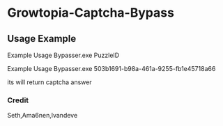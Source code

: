 # Growtopia-Captcha-Bypass


## Usage Example

Example Usage Bypasser.exe PuzzleID

Example Usage Bypasser.exe 503b1691-b98a-461a-9255-fb1e45718a66

its will return captcha answer

### Credit
Seth,Ama6nen,lvandeve
